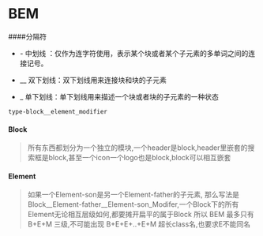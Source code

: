 # BEM

####分隔符

* \-   中划线 ：仅作为连字符使用，表示某个块或者某个子元素的多单词之间的连接记号。

* __  双下划线：双下划线用来连接块和块的子元素

* _   单下划线：单下划线用来描述一个块或者块的子元素的一种状态

`type-block__element_modifier`


#### Block 

> 所有东西都划分为一个独立的模块,一个header是block,header里嵌套的搜索框是block,甚至一个icon一个logo也是block,block可以相互嵌套



#### Element

>如果一个Element-son是另一个Element-father的子元素,
那么写法是 Block__Element-father__Element-son_Modifer,一个Block下的所有Element无论相互层级如何,都要摊开扁平的属于Block
所以 BEM 最多只有 B+E+M 三级,不可能出现 B+E+E+..+E+M 超长class名,也要求E不能同名




